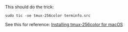 This should do the trick:

```
sudo tic -xe tmux-256color terminfo.src
```

See this for reference: [Installing tmux-256color for macOS](https://gist.github.com/bbqtd/a4ac060d6f6b9ea6fe3aabe735aa9d95 "Installing tmux-256color for macOS")
